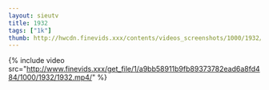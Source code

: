 ```yaml
--- 
layout: sieutv
title: 1932
tags: ["1k"]
thumb: http://hwcdn.finevids.xxx/contents/videos_screenshots/1000/1932/preview.mp4.jpg
---
```

{% include video src="http://www.finevids.xxx/get_file/1/a9bb58911b9fb89373782ead6a8fd484/1000/1932/1932.mp4/" %} 
